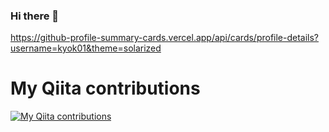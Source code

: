 ### Hi there 👋

<!--
**kyok01/kyok01** is a ✨ _special_ ✨ repository because its `README.md` (this file) appears on your GitHub profile.

Here are some ideas to get you started:

- 🔭 I’m currently working on ...
- 🌱 I’m currently learning ...
- 👯 I’m looking to collaborate on ...
- 🤔 I’m looking for help with ...
- 💬 Ask me about ...
- 📫 How to reach me: ...
- 😄 Pronouns: ...
- ⚡ Fun fact: ...
-->
https://github-profile-summary-cards.vercel.app/api/cards/profile-details?username=kyok01&theme=solarized

# My Qiita contributions
[![My Qiita contributions](https://qiita-badge.apiapi.app/s/kyok01_japan/contributions.svg)](http://qiita.com/kyok01_japan)
